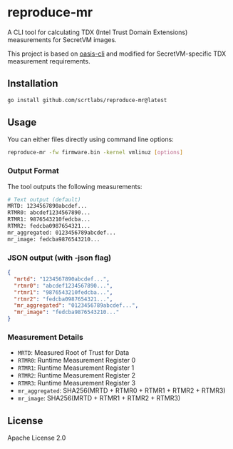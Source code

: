 # reproduce-mr

A CLI tool for calculating TDX (Intel Trust Domain Extensions) measurements for SecretVM images.

This project is based on [oasis-cli](https://github.com/oasisprotocol/cli) and modified for SecretVM-specific TDX measurement requirements.

## Installation

```bash
go install github.com/scrtlabs/reproduce-mr@latest
```

## Usage

You can either files directly using command line options:
```bash
reproduce-mr -fw firmware.bin -kernel vmlinuz [options]
```

### Output Format
The tool outputs the following measurements:

```bash
# Text output (default)
MRTD: 1234567890abcdef...
RTMR0: abcdef1234567890...
RTMR1: 9876543210fedcba...
RTMR2: fedcba0987654321...
mr_aggregated: 0123456789abcdef...
mr_image: fedcba9876543210...
```

### JSON output (with -json flag)
```json
{
  "mrtd": "1234567890abcdef...",
  "rtmr0": "abcdef1234567890...",
  "rtmr1": "9876543210fedcba...",
  "rtmr2": "fedcba0987654321...",
  "mr_aggregated": "0123456789abcdef...",
  "mr_image": "fedcba9876543210..."
}
```

### Measurement Details
- `MRTD`: Measured Root of Trust for Data
- `RTMR0`: Runtime Measurement Register 0
- `RTMR1`: Runtime Measurement Register 1
- `RTMR2`: Runtime Measurement Register 2
- `RTMR3`: Runtime Measurement Register 3
- `mr_aggregated`: SHA256(MRTD + RTMR0 + RTMR1 + RTMR2 + RTMR3)
- `mr_image`: SHA256(MRTD + RTMR1 + RTMR2 + RTMR3)

## License

Apache License 2.0
